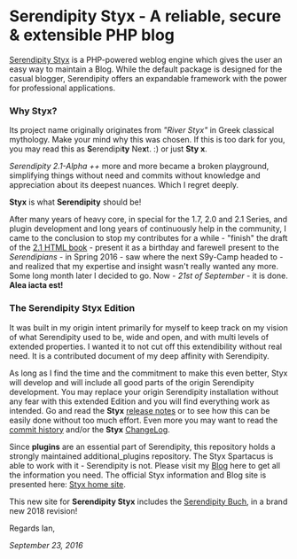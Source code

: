 # Serendipity Styx - A reliable, secure & extensible PHP blog

[Serendipity Styx](https://ophian.github.io/) is a PHP-powered weblog engine which gives the user an easy way to maintain a Blog. While the default package is designed for the casual blogger, Serendipity offers an expandable framework with the power for professional applications.

### Why Styx?
Its project name originally originates from *"River Styx"* in Greek classical mythology. Make your mind why this was chosen.
If this is too dark for you, you may read this as **S**erendipi**ty** Ne**x**t. :) or just **Sty x**.

*Serendipity 2.1-Alpha ++* more and more became a broken playground, simplifying things without need and commits without knowledge and appreciation about its deepest nuances. Which I regret deeply.

**Styx** is what **Serendipity** should be!

After many years of heavy core, in special for the 1.7, 2.0 and 2.1 Series, and plugin development and long years of continuously help in the community, I came to the conclusion to stop my contributes for a while - "finish" the draft of the [2.1 HTML book][1] - present it as a birthday and farewell present to the *Serendipians* - in Spring 2016 - saw where the next S9y-Camp headed to - and realized that my expertise and insight wasn't really wanted any more. Some long month later I decided to go. Now - *21st of September* - it is done. **Alea iacta est!**

### The Serendipity Styx Edition

It was built in my origin intent primarily for myself to keep track on my vision of what Serendipity used to be, wide and open, and with multi levels of extended properties. I wanted it to not cut off this extendibility without real need. It is a contributed document of my deep affinity with Serendipity.

As long as I find the time and the commitment to make this even better, Styx will develop and will include all good parts of the origin Serendipity development. You may replace your origin Serendipity installation without any fear with this extended Edition and you will find everything work as intended. Go and read the **Styx** [release notes][2] or to see how this can be easily done without too much effort. Even more you may want to read the [commit history][3] and/or the **Styx** [ChangeLog][4].

Since **plugins** are an essential part of Serendipity, this repository holds a strongly maintained additional_plugins repository. The Styx Spartacus is able to work with it - Serendipity is not. Please visit my [Blog](https://ophian.github.io/blog/) here to get all the information you need. The official Styx information and Blog site is presented here: [Styx home site](https://ophian.github.io/).

This new site for **Serendipity Styx** includes the [Serendipity Buch](https://ophian.github.io/book/), in a brand new 2018 revision!

Regards Ian,

_September 23, 2016_

[1]: http://docs.s9y.org/Book/
[2]: https://github.com/ophian/styx/releases
[3]: https://github.com/ophian/styx/commits/master
[4]: https://github.com/ophian/styx/blob/master/docs/NEWS